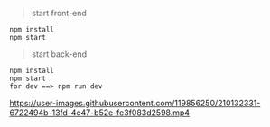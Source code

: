 > start front-end

```
npm install
npm start
```



> start back-end
```
npm install
npm start
for dev ==> npm run dev
```


https://user-images.githubusercontent.com/119856250/210132331-6722494b-13fd-4c47-b52e-fe3f083d2598.mp4

